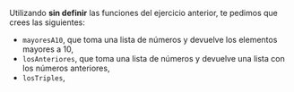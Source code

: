 Utilizando **sin definir** las funciones del ejercicio anterior, te pedimos que crees las siguientes:

* `mayoresA10`, que toma una lista de números y devuelve los elementos mayores a 10,
* `losAnteriores`, que toma una lista de números y devuelve una lista con los números anteriores,
* `losTriples`, 